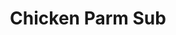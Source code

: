 ---
title: "Chicken Parm Sub"
description: 'Breaded cuttlets, covered with our home made meat sauce and mozzarella. Finished with lettuce and tomatoes.'
price_s: "9"
price_l: "11"
price_lg: ""
weight: "6"
hidden: true
---